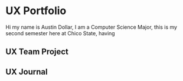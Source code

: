 # UX Portfolio

Hi my name is Austin Dollar, I am a Computer Science Major, this is my second semester here at Chico State, having 

## UX Team Project


## UX Journal

